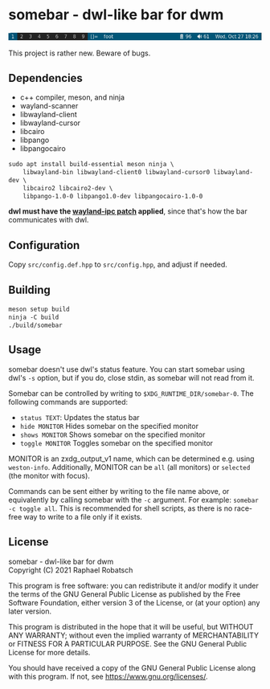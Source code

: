 # somebar - dwl-like bar for dwm

![Screenshot](screenshot.png)

This project is rather new. Beware of bugs.

## Dependencies

* c++ compiler, meson, and ninja
* wayland-scanner
* libwayland-client
* libwayland-cursor
* libcairo
* libpango
* libpangocairo

```
sudo apt install build-essential meson ninja \
    libwayland-bin libwayland-client0 libwayland-cursor0 libwayland-dev \
    libcairo2 libcairo2-dev \
    libpango-1.0-0 libpango1.0-dev libpangocairo-1.0-0
```

**dwl must have the [wayland-ipc patch](https://gitlab.com/raphaelr/dwl/-/raw/master/patches/wayland-ipc.patch) applied**,
since that's how the bar communicates with dwl.

## Configuration

Copy `src/config.def.hpp` to `src/config.hpp`, and adjust if needed.

## Building

    meson setup build
    ninja -C build
    ./build/somebar

## Usage

somebar doesn't use dwl's status feature. You can start somebar using dwl's `-s` option,
but if you do, close stdin, as somebar will not read from it.

Somebar can be controlled by writing to `$XDG_RUNTIME_DIR/somebar-0`. The following
commands are supported:

* `status TEXT`: Updates the status bar
* `hide MONITOR` Hides somebar on the specified monitor
* `shows MONITOR` Shows somebar on the specified monitor
* `toggle MONITOR` Toggles somebar on the specified monitor

MONITOR is an zxdg_output_v1 name, which can be determined e.g. using `weston-info`.
Additionally, MONITOR can be `all` (all monitors) or `selected` (the monitor with focus).

Commands can be sent either by writing to the file name above, or equivalently by calling
somebar with the `-c` argument. For example: `somebar -c toggle all`. This is recommended
for shell scripts, as there is no race-free way to write to a file only if it exists.

## License

somebar - dwl-like bar for dwm  
Copyright (C) 2021 Raphael Robatsch

This program is free software: you can redistribute it and/or modify
it under the terms of the GNU General Public License as published by
the Free Software Foundation, either version 3 of the License, or
(at your option) any later version.

This program is distributed in the hope that it will be useful,
but WITHOUT ANY WARRANTY; without even the implied warranty of
MERCHANTABILITY or FITNESS FOR A PARTICULAR PURPOSE.  See the
GNU General Public License for more details.

You should have received a copy of the GNU General Public License
along with this program.  If not, see <https://www.gnu.org/licenses/>.
